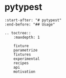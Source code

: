 # pytypest

```{include} ../README.md
:start-after: "# pytypest"
:end-before: "## Usage"
```

```{eval-rst}
.. toctree::
    :maxdepth: 1

    fixture
    parametrize
    fixtures
    experimental
    recipes
    api
    motivation
```
